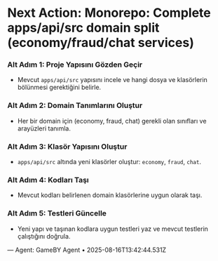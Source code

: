 # Next Action: Monorepo: Complete apps/api/src domain split (economy/fraud/chat services)

### Alt Adım 1: Proje Yapısını Gözden Geçir
- Mevcut `apps/api/src` yapısını incele ve hangi dosya ve klasörlerin bölünmesi gerektiğini belirle.

### Alt Adım 2: Domain Tanımlarını Oluştur
- Her bir domain için (economy, fraud, chat) gerekli olan sınıfları ve arayüzleri tanımla.

### Alt Adım 3: Klasör Yapısını Oluştur
- `apps/api/src` altında yeni klasörler oluştur: `economy`, `fraud`, `chat`.

### Alt Adım 4: Kodları Taşı
- Mevcut kodları belirlenen domain klasörlerine uygun olarak taşı.

### Alt Adım 5: Testleri Güncelle
- Yeni yapı ve taşınan kodlara uygun testleri yaz ve mevcut testlerin çalıştığını doğrula.

— Agent: GameBY Agent • 2025-08-16T13:42:44.531Z
